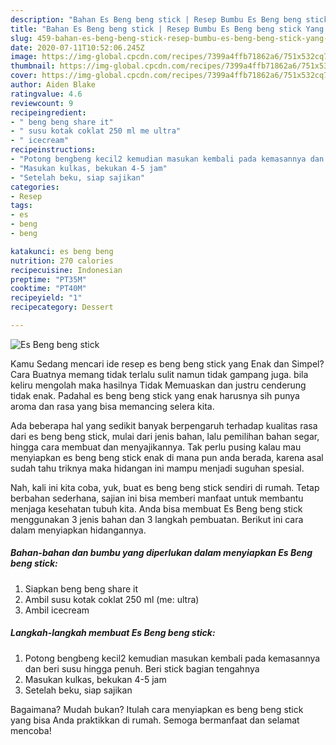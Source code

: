 ```yaml
---
description: "Bahan Es Beng beng stick | Resep Bumbu Es Beng beng stick Yang Mudah Dan Praktis"
title: "Bahan Es Beng beng stick | Resep Bumbu Es Beng beng stick Yang Mudah Dan Praktis"
slug: 459-bahan-es-beng-beng-stick-resep-bumbu-es-beng-beng-stick-yang-mudah-dan-praktis
date: 2020-07-11T10:52:06.245Z
image: https://img-global.cpcdn.com/recipes/7399a4ffb71862a6/751x532cq70/es-beng-beng-stick-foto-resep-utama.jpg
thumbnail: https://img-global.cpcdn.com/recipes/7399a4ffb71862a6/751x532cq70/es-beng-beng-stick-foto-resep-utama.jpg
cover: https://img-global.cpcdn.com/recipes/7399a4ffb71862a6/751x532cq70/es-beng-beng-stick-foto-resep-utama.jpg
author: Aiden Blake
ratingvalue: 4.6
reviewcount: 9
recipeingredient:
- " beng beng share it"
- " susu kotak coklat 250 ml me ultra"
- " icecream"
recipeinstructions:
- "Potong bengbeng kecil2 kemudian masukan kembali pada kemasannya dan beri susu hingga penuh. Beri stick bagian tengahnya"
- "Masukan kulkas, bekukan 4-5 jam"
- "Setelah beku, siap sajikan"
categories:
- Resep
tags:
- es
- beng
- beng

katakunci: es beng beng 
nutrition: 270 calories
recipecuisine: Indonesian
preptime: "PT35M"
cooktime: "PT40M"
recipeyield: "1"
recipecategory: Dessert

---
```



![Es Beng beng stick](https://img-global.cpcdn.com/recipes/7399a4ffb71862a6/751x532cq70/es-beng-beng-stick-foto-resep-utama.jpg)

Kamu Sedang mencari ide resep es beng beng stick yang Enak dan Simpel? Cara Buatnya memang tidak terlalu sulit namun tidak gampang juga. bila keliru mengolah maka hasilnya Tidak Memuaskan dan justru cenderung tidak enak. Padahal es beng beng stick yang enak harusnya sih punya aroma dan rasa yang bisa memancing selera kita.

Ada beberapa hal yang sedikit banyak berpengaruh terhadap kualitas rasa dari es beng beng stick, mulai dari jenis bahan, lalu pemilihan bahan segar, hingga cara membuat dan menyajikannya. Tak perlu pusing kalau mau menyiapkan es beng beng stick enak di mana pun anda berada, karena asal sudah tahu triknya maka hidangan ini mampu menjadi suguhan spesial.




Nah, kali ini kita coba, yuk, buat es beng beng stick sendiri di rumah. Tetap berbahan sederhana, sajian ini bisa memberi manfaat untuk membantu menjaga kesehatan tubuh kita. Anda bisa membuat Es Beng beng stick menggunakan 3 jenis bahan dan 3 langkah pembuatan. Berikut ini cara dalam menyiapkan hidangannya.

<!--inarticleads1-->

##### Bahan-bahan dan bumbu yang diperlukan dalam menyiapkan Es Beng beng stick:

1. Siapkan  beng beng share it
1. Ambil  susu kotak coklat 250 ml (me: ultra)
1. Ambil  icecream




<!--inarticleads2-->

##### Langkah-langkah membuat Es Beng beng stick:

1. Potong bengbeng kecil2 kemudian masukan kembali pada kemasannya dan beri susu hingga penuh. Beri stick bagian tengahnya
1. Masukan kulkas, bekukan 4-5 jam
1. Setelah beku, siap sajikan




Bagaimana? Mudah bukan? Itulah cara menyiapkan es beng beng stick yang bisa Anda praktikkan di rumah. Semoga bermanfaat dan selamat mencoba!
